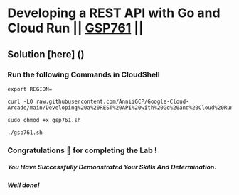# Developing a REST API with Go and Cloud Run || [GSP761](https://www.cloudskillsboost.google/focuses/14662?parent=catalog) ||

## Solution [here] ()

### Run the following Commands in CloudShell

```
export REGION=
```
```
curl -LO raw.githubusercontent.com/AnniiGCP/Google-Cloud-Arcade/main/Developing%20a%20REST%20API%20with%20Go%20and%20Cloud%20Run/gsp761.sh

sudo chmod +x gsp761.sh

./gsp761.sh
```

### Congratulations 🎉 for completing the Lab !

##### *You Have Successfully Demonstrated Your Skills And Determination.*

#### *Well done!*

 

 

